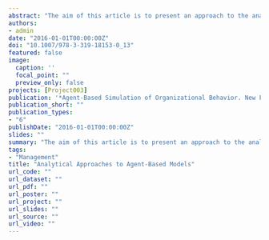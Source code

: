 ```yaml
---
abstract: "The aim of this article is to present an approach to the analysis of simple systems composed of a large number of units in interaction. Suppose to have a large number of agents belonging to a finite number of different groups: as the agents randomly interact with each other, they move from a group to another as a result of the interaction. The object of interest is the stochastic process describing the number of agents in each group. As this is generally intractable, it has been proposed in the literature to approximate it in several ways. We review these approximations and we illustrate them with reference to a version of the epidemic model. The tools presented in the paper should be considered as a complement rather than as a substitute of the classical analysis of ABMs through simulation."
authors:
- admin
date: "2016-01-01T00:00:00Z"
doi: "10.1007/978-3-319-18153-0_13"
featured: false
image:
  caption: ''
  focal_point: ""
  preview_only: false
projects: [Project003]
publication: '*Agent-Based Simulation of Organizational Behavior. New Frontiers of Social Science Research*, edited by D. Secchi and M. Neumann, Springer International Publishing Cham, pp. 265-286'
publication_short: ""
publication_types:
- "6"
publishDate: "2016-01-01T00:00:00Z"
slides: ""
summary: "The aim of this article is to present an approach to the analysis of simple systems composed of a large number of units in interaction. Suppose to have a large number of agents belonging to a finite number of different groups: as the agents randomly interact with each other, they move from a group to another as a result of the interaction. The object of interest is the stochastic process describing the number of agents in each group. As this is generally intractable, it has been proposed in the literature to approximate it in several ways. We review these approximations and we illustrate them with reference to a version of the epidemic model. The tools presented in the paper should be considered as a complement rather than as a substitute of the classical analysis of ABMs through simulation."
tags:
- "Management"
title: "Analytical Approaches to Agent-Based Models"
url_code: ""
url_dataset: ""
url_pdf: ""
url_poster: ""
url_project: ""
url_slides: ""
url_source: ""
url_video: ""
---
```


<script type="text/javascript" src="//cdn.plu.mx/widget-details.js"></script>
<a href="https://plu.mx/plum/a/?doi=10.1007/978-3-319-18153-0_13" class="plumx-details"></a>
